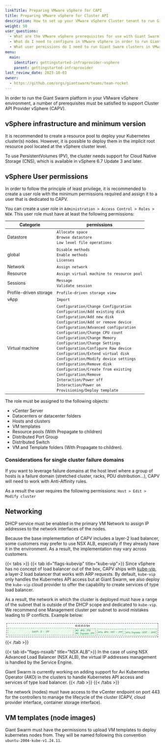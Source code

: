 ```yaml
---
linkTitle: Preparing VMware vSphere for CAPI
title: Preparing VMware vSphere for Cluster API
description: How to set up your VMware vSphere Cluster tenant to run Giant Swarm management clusters and workload clusters under your jurisdiction.
weight: 50
user_questions:
  - What are the VMware vSphere prerequisites for use with Giant Swarm?
  - What do I need to configure in VMware vSphere in order to run Giant Swarm clusters?
  - What user permissions do I need to run Giant Swarm clusters in VMware vSphere?
menu:
  main:
    identifier: gettingstarted-infraprovider-vsphere
    parent: gettingstarted-infraprovider
last_review_date: 2023-10-03
owner:
  - https://github.com/orgs/giantswarm/teams/team-rocket
---
```

In order to run the Giant Swarm platform in your VMware vSphere environment, a number of prerequisites must be satisfied to support Cluster API Provider vSphere (CAPV).

## vSphere infrastructure and minimum version

It is recommended to create a resource pool to deploy your Kubernetes cluster(s) nodes. However, it is possible to deploy them in the implicit root resource pool located at the vSphere cluster level.

To use PersistentVolumes (PV), the cluster needs support for Cloud Native Storage (CNS), which is available in vSphere 6.7 Update 3 and later.

## vSphere User permissions

In order to follow the principle of least privilege, it is recommended to create a user role with the minimum permissions required and assign it to a user that is dedicated to CAPV.

You can create a user role in `Administration > Access Control > Roles > NEW`. This user role must have at least the following permissions:

| Categorie | permissions |
| -------- | -------- |
| Datastore | `Allocate space`<br>`Browse datastore`<br>`Low level file operations` |
| global | `Disable methods`<br>`Enable methods`<br>`Licenses` |
| Network | `Assign network` |
| Resource | `Assign virtual machine to resource pool` |
| Sessions | `Message`<br>`Validate session` |
| Profile-driven storage | `Profile-driven storage view` |
| vApp | `Import` |
| Virtual machine | `Configuration/Change Configuration`<br>`Configuration/Add existing disk`<br>`Configuration/Add new disk`<br>`Configuration/Add or remove device`<br>`Configuration/Advanced configuration`<br>`Configuration/Change CPU count`<br>`Configuration/Change Memory`<br>`Configuration/Change Settings`<br>`Configuration/Configure Raw device`<br>`Configuration/Extend virtual disk`<br>`Configuration/Modify device settings`<br>`Configuration/Remove disk`<br>`Configuration/Create from existing`<br>`Configuration/Remove`<br>`Interaction/Power off`<br>`Interaction/Power on`<br>`Provisioning/Deploy template` |

The role must be assigned to the following objects:

* vCenter Server
* Datacenters or datacenter folders
* Hosts and clusters
* VM templates
* Resource pools (With Propagate to children)
* Distributed Port Group
* Distributed Switch
* VM and Template folders (With Propagate to children).

### Considerations for single cluster failure domains

If you want to leverage failure domains at the host level where a group of hosts is a failure domain (stretched cluster, racks, PDU distribution...), CAPV will need to work with Anti-Affinity rules.

As a result the user requires the following permissions: `Host > Edit > Modify cluster`

## Networking

DHCP service must be enabled in the primary VM Network to assign IP addresses to the network interfaces of the nodes.

Because the base implementation of CAPV includes a layer-2 load balancer, some customers may prefer to use NSX ALB, especially if they already have it in the environment. As a result, the implementation may vary across customers.

{{< tabs >}}
{{< tab id="flags-kubevip" title="kube-vip">}}
Since vSphere has no concept of load balancer out of the box, CAPV ships with [kube-vip](../../../advanced/vsphere-kubevip/index.md), a layer-2 load balancer that works with ARP requests. By default, `kube-vip` only handles the Kubernetes API access but at Giant Swarm, we also deploy the `kube-vip` cloud provider to offer the capability to create services of type load balancer.

As a result, the network in which the cluster is deployed must have a range of the subnet that is outside of the DHCP scope and dedicated to `kube-vip`. We recommend one Management cluster per subnet to avoid mistakes leading to IP conflicts. Example below:

![capv kubevip ipam](capv-kubevip-ipam.png)
{{< /tab >}}

{{< tab id="flags-nsxalb" title="NSX ALB">}}
In the case of using NSX Advanced Load Balancer (NSX ALB), the virtual IP addresses management is handled by the Service Engine.

Giant Swarm is currently working on adding support for Avi Kubernetes Operator (AKO) in the clusters to handle Kubernetes API access and services of type load balancer.
{{< /tab >}}
{{< /tabs >}}

The network (nodes) must have access to the vCenter endpoint on port 443 for the controllers to manage the lifecycle of the cluster (CAPV, cloud provider interface, container storage interface).

## VM templates (node images)

Giant Swarm must have the permissions to upload VM templates to deploy kubernetes nodes from. They will be named following this convention `ubuntu-2004-kube-v1.24.11`.
